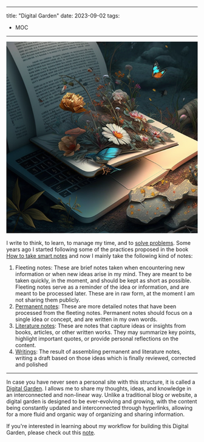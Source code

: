 

---
title: "Digital Garden"
date: 2023-09-02
tags:
- MOC
---

![digital_garden_midjouney](attachments/digital_garden_midjouney.png)

I write to think, to learn, to manage my time, and to [solve problems](notes/Write%20well%20to%20solve%20problems.md). Some years ago I started following some of the practices proposed in the book [How to take smart notes](literature-notes/Books/How%20to%20take%20smart%20notes.md) and now I mainly take the following kind of notes:
1. Fleeting notes: These are brief notes taken when encountering new information or when new ideas arise in my mind. They are meant to be taken quickly, in the moment, and should be kept as short as possible. Fleeting notes serve as a reminder of the idea or information, and are meant to be processed later. These are in raw form, at the moment I am not sharing them publicly. 
2. [Permanent notes](./notes/): These are more detailed notes that have been processed from the fleeting notes. Permanent notes should focus on a single idea or concept, and are written in my own words. 
3. [Literature notes](./literature-notes/): These are notes that capture ideas or insights from books, articles, or other written works. They may summarize key points, highlight important quotes, or provide personal reflections on the content.
4.  [Writings](./writing/): The result of assembling permanent and literature notes, writing a draft based on those ideas which is finally reviewed, corrected and polished

---

In case you have never seen a personal site with this structure, it is called a [Digital Garden](https://joelhooks.com/digital-garden). I allows me to share my thoughts, ideas, and knowledge in an interconnected and non-linear way. Unlike a traditional blog or website, a digital garden is designed to be ever-evolving and growing, with the content being constantly updated and interconnected through hyperlinks, allowing for a more fluid and organic way of organizing and sharing information. 

If you're interested in learning about my workflow for building this Digital Garden, please check out this [note](notes/202303032203%20-%20My%20workflow%20for%20my%20public%20second%20brain.md).
